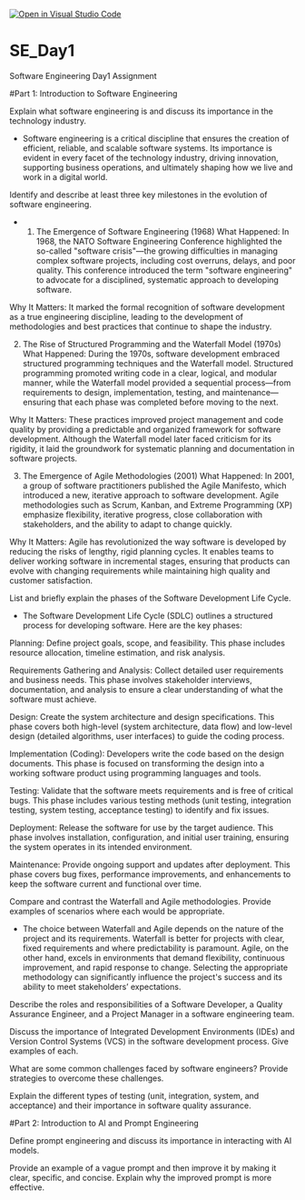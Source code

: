 [![Open in Visual Studio Code](https://classroom.github.com/assets/open-in-vscode-2e0aaae1b6195c2367325f4f02e2d04e9abb55f0b24a779b69b11b9e10269abc.svg)](https://classroom.github.com/online_ide?assignment_repo_id=18307279&assignment_repo_type=AssignmentRepo)
# SE_Day1
Software Engineering Day1 Assignment

#Part 1: Introduction to Software Engineering

Explain what software engineering is and discuss its importance in the technology industry.
- Software engineering is a critical discipline that ensures the creation of efficient, reliable, and scalable software systems. Its importance is evident in every facet of the technology industry, driving innovation, supporting business operations, and ultimately shaping how we live and work in a digital world.

Identify and describe at least three key milestones in the evolution of software engineering.
- 1. The Emergence of Software Engineering (1968)
What Happened:
In 1968, the NATO Software Engineering Conference highlighted the so-called "software crisis"—the growing difficulties in managing complex software projects, including cost overruns, delays, and poor quality. This conference introduced the term "software engineering" to advocate for a disciplined, systematic approach to developing software.

Why It Matters:
It marked the formal recognition of software development as a true engineering discipline, leading to the development of methodologies and best practices that continue to shape the industry.

2. The Rise of Structured Programming and the Waterfall Model (1970s)
What Happened:
During the 1970s, software development embraced structured programming techniques and the Waterfall model. Structured programming promoted writing code in a clear, logical, and modular manner, while the Waterfall model provided a sequential process—from requirements to design, implementation, testing, and maintenance—ensuring that each phase was completed before moving to the next.

Why It Matters:
These practices improved project management and code quality by providing a predictable and organized framework for software development. Although the Waterfall model later faced criticism for its rigidity, it laid the groundwork for systematic planning and documentation in software projects.

3. The Emergence of Agile Methodologies (2001)
What Happened:
In 2001, a group of software practitioners published the Agile Manifesto, which introduced a new, iterative approach to software development. Agile methodologies such as Scrum, Kanban, and Extreme Programming (XP) emphasize flexibility, iterative progress, close collaboration with stakeholders, and the ability to adapt to change quickly.

Why It Matters:
Agile has revolutionized the way software is developed by reducing the risks of lengthy, rigid planning cycles. It enables teams to deliver working software in incremental stages, ensuring that products can evolve with changing requirements while maintaining high quality and customer satisfaction.


List and briefly explain the phases of the Software Development Life Cycle.
- The Software Development Life Cycle (SDLC) outlines a structured process for developing software. Here are the key phases:

Planning:
Define project goals, scope, and feasibility. This phase includes resource allocation, timeline estimation, and risk analysis.

Requirements Gathering and Analysis:
Collect detailed user requirements and business needs. This phase involves stakeholder interviews, documentation, and analysis to ensure a clear understanding of what the software must achieve.

Design:
Create the system architecture and design specifications. This phase covers both high-level (system architecture, data flow) and low-level design (detailed algorithms, user interfaces) to guide the coding process.

Implementation (Coding):
Developers write the code based on the design documents. This phase is focused on transforming the design into a working software product using programming languages and tools.

Testing:
Validate that the software meets requirements and is free of critical bugs. This phase includes various testing methods (unit testing, integration testing, system testing, acceptance testing) to identify and fix issues.

Deployment:
Release the software for use by the target audience. This phase involves installation, configuration, and initial user training, ensuring the system operates in its intended environment.

Maintenance:
Provide ongoing support and updates after deployment. This phase covers bug fixes, performance improvements, and enhancements to keep the software current and functional over time.


Compare and contrast the Waterfall and Agile methodologies. Provide examples of scenarios where each would be appropriate.
- The choice between Waterfall and Agile depends on the nature of the project and its requirements. Waterfall is better for projects with clear, fixed requirements and where predictability is paramount. Agile, on the other hand, excels in environments that demand flexibility, continuous improvement, and rapid response to change. Selecting the appropriate methodology can significantly influence the project's success and its ability to meet stakeholders’ expectations.


Describe the roles and responsibilities of a Software Developer, a Quality Assurance Engineer, and a Project Manager in a software engineering team.


Discuss the importance of Integrated Development Environments (IDEs) and Version Control Systems (VCS) in the software development process. Give examples of each.


What are some common challenges faced by software engineers? Provide strategies to overcome these challenges.


Explain the different types of testing (unit, integration, system, and acceptance) and their importance in software quality assurance.


#Part 2: Introduction to AI and Prompt Engineering


Define prompt engineering and discuss its importance in interacting with AI models.


Provide an example of a vague prompt and then improve it by making it clear, specific, and concise. Explain why the improved prompt is more effective.
